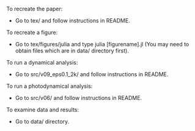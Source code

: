 

To recreate the paper:

- Go to tex/ and follow instructions in README.

To recreate a figure:

- Go to tex/figures/julia and type julia [figurename].jl
(You may need to obtain files which are in data/ directory first).

To run a dynamical analysis:

- Go to src/v09_eps0.1_2k/ and follow instructions in README.


To run a photodynamical analysis:

- Go to src/v06/ and follow instructions in README.

To examine data and results:

- Go to data/ directory.  
